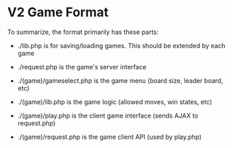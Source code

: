 # V2 Game Format
To summarize, the format primarily has these parts:
- ./lib.php is for saving/loading games. This should be extended by each game
- ./request.php is the game's server interface

- ./(game)/gameselect.php is the game menu (board size, leader board, etc)
- ./(game)/lib.php is the game logic (allowed moves, win states, etc)
- ./(game)/play.php is the client game interface (sends AJAX to request.php)
- ./(game)/request.php is the game client API (used by play.php)